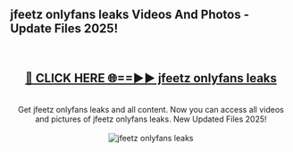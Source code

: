 <h2>jfeetz onlyfans leaks Videos And Photos - Update Files 2025!</h2>
<br>
<div align="center">
<h2><a href="https://top-ai-tools.click/QrbHav" rel="nofollow">🔴 CLICK HERE 🌐==►► jfeetz onlyfans leaks</a></h2>
<br>
Get jfeetz onlyfans leaks and all content. Now you can access all videos and pictures of jfeetz onlyfans leaks. New Updated Files 2025!
<br>
<br>
<a href="https://top-ai-tools.click/QrbHav" rel="nofollow" data-target="animated-image.originalLink"><img src="https://i.ibb.co.com/WyWwxjT/player-gif2.gif" alt="jfeetz onlyfans leaks" style="max-width: 100%; display: inline-block;" data-target="animated-image.originalImage"></a>
</div>
<br>